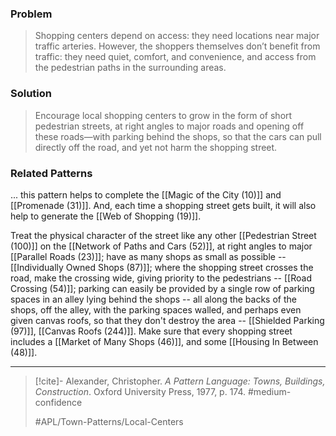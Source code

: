 ### Problem
>Shopping centers depend on access: they need locations near major traffic arteries. However, the shoppers themselves don’t benefit from traffic: they need quiet, comfort, and convenience, and access from the pedestrian paths in the surrounding areas.

### Solution
>Encourage local shopping centers to grow in the form of short pedestrian streets, at right angles to major roads and opening off these roads—with parking behind the shops, so that the cars can pull directly off the road, and yet not harm the shopping street.

### Related Patterns
... this pattern helps to complete the [[Magic of the City (10)]] and [[Promenade (31)]]. And, each time a shopping street gets built, it will also help to generate the [[Web of Shopping (19)]].

Treat the physical character of the street like any other [[Pedestrian Street (100)]] on the [[Network of Paths and Cars (52)]], at right angles to major [[Parallel Roads (23)]]; have as many shops as small as possible -- [[Individually Owned Shops (87)]]; where the shopping street crosses the road, make the crossing wide, giving priority to the pedestrians -- [[Road Crossing (54)]]; parking can easily be provided by a single row of parking spaces in an alley lying behind the shops -- all along the backs of the shops, off the alley, with the parking spaces walled, and perhaps even given canvas roofs, so that they don't destroy the area -- [[Shielded Parking (97)]], [[Canvas Roofs (244)]]. Make sure that every shopping street includes a [[Market of Many Shops (46)]], and some [[Housing In Between (48)]].

---

> [!cite]- Alexander, Christopher. _A Pattern Language: Towns, Buildings, Construction_. Oxford University Press, 1977, p. 174.
> #medium-confidence
>
> #APL/Town-Patterns/Local-Centers
